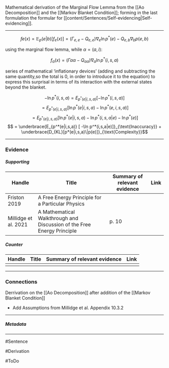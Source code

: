 Mathematical derivation of the Marginal Flow Lemma from the [[Ao Decomposition]] and the [[Markov Blanket Condition]]; forming in the last formulation the formular for [[content/Sentences/Self-evidencing|Self-evidencing]].
***
$$ fe(x) = \mathbb{E}_p(e|b)  [f_e(x)] = (\Gamma_{e,e}- Q_{e,e})\nabla_e \ln p^*(e) − Q_{e,b}\nabla_b p(e,b) $$

using the marginal flow lemma, while $\alpha = (a, i)$: 

$$ f_\alpha(x) = (\Gamma \alpha\alpha − Q_{\alpha\alpha})\nabla_\alpha \ln p^*(i, s, a) $$

series of mathematical ‘inflationary devices’ (adding and subtracting the same quantity,so the total is 0, in order to introduce it to the equation) to express this surprisal in terms of its interaction with the external states beyond the blanket.

$$ − \ln p^*(i, s, a) = E_{p^*(e|i,s,a)}  [ − \ln p^*(i, s, a)]$$
$$ = E_{p^*(e|i,s,a)}  [ \ln p^*(e|i, s, a) − \ln p^*(e, i, s, a)]$$
$$ = E_{p^*(e|i,s,a)}  [ \ln p^*(e|i, s, a) − \ln p^*(i,s,a|e) - \ln p^*(e)]$$
$$ = \underbrace{E_{p^*(e|i,s,a)}  [ -\ln p^*(i,s,a|e)]}_{\text{Inaccuracy}} + \underbrace{D_{KL}[p*(e|i,s,a)\|p(e)]}_{\text{Complexity}}$$
***
### Evidence
##### Supporting

| Handle               | Title                                                                  | Summary of relevant evidence | Link                                 |
| -------------------- | ---------------------------------------------------------------------- | ---------------------------- | ------------------------------------ |
| Friston 2019         | A Free Energy Principle for a Particular Physics                       |                              | [](https://arxiv.org/abs/1906.10184) |
| Millidge et al. 2021 | A Mathematical Walkthrough and Discussion of the Free Energy Principle | p. 10                        | [](http://arxiv.org/abs/2108.13343)  |
##### Counter
| Handle | Title | Summary of relevant evidence | Link |
| ------ | ----- | ---------------------------- | ---- |
|        |       |                              |      |

***
### Connections
Derrivation on the [[Ao Decomposition]] after addition of the [[Markov Blanket Condition]]

- Add Assumptions from Millidge et al. Appendix 10.3.2 
***
##### Metadata
***
#Sentence

#Derivation 

#ToDo